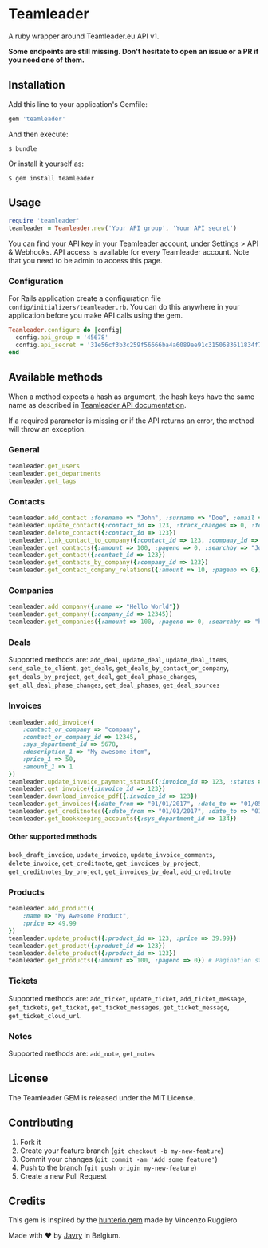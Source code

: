 # Teamleader

A ruby wrapper around Teamleader.eu API v1.

**Some endpoints are still missing. Don't hesitate to open an issue or a PR if you need one of them.**

## Installation

Add this line to your application's Gemfile:

```ruby
gem 'teamleader'
```

And then execute:

    $ bundle

Or install it yourself as:

    $ gem install teamleader

## Usage

```ruby
require 'teamleader'
teamleader = Teamleader.new('Your API group', 'Your API secret')

```
You can find your API key in your Teamleader account, under Settings > API & Webhooks. API access is available for every Teamleader account.
Note that you need to be admin to access this page.

### Configuration
For Rails application create a configuration file `config/initializers/teamleader.rb`. You can do this anywhere in your application before you make API calls using the gem.

```ruby
Teamleader.configure do |config|
  config.api_group = '45678'
  config.api_secret = '31e56cf3b3c259f56666ba4a6089ee91c3150683611834f7eb2f5a7a4f039a17910f1fa2d65d282e9c344abcf895dad80a89b13af8fe917dfed1e0798c83350c'
end
```

## Available methods
When a method expects a hash as argument, the hash keys have the same name as described in [Teamleader API documentation](http://apidocs.teamleader.be/).

If a required parameter is missing or if the API returns an error, the method will throw an exception.

### General

```ruby
teamleader.get_users
teamleader.get_departments
teamleader.get_tags
```

### Contacts

```ruby
teamleader.add_contact :forename => "John", :surname => "Doe", :email => "john.doe@provider.com"
teamleader.update_contact({:contact_id => 123, :track_changes => 0, :forename => "Johnny"})
teamleader.delete_contact({:contact_id => 123})
teamleader.link_contact_to_company({:contact_id => 123, :company_id => 456, :mode => "link"})
teamleader.get_contacts({:amount => 100, :pageno => 0, :searchby => "John"}) # pagination starts at 0
teamleader.get_contact({:contact_id => 123})
teamleader.get_contacts_by_company({:company_id => 123})
teamleader.get_contact_company_relations({:amount => 10, :pageno => 0})
```

### Companies

```ruby
teamleader.add_company({:name => "Hello World"})
teamleader.get_company({:company_id => 12345})
teamleader.get_companies({:amount => 100, :pageno => 0, :searchby => "hello"}) # pagination starts at 0
```

### Deals

Supported methods are: `add_deal`, `update_deal`, `update_deal_items`, `send_sale_to_client`, `get_deals`, `get_deals_by_contact_or_company`, `get_deals_by_project`, `get_deal`, `get_deal_phase_changes`, `get_all_deal_phase_changes`, `get_deal_phases`, `get_deal_sources`

### Invoices

```ruby
teamleader.add_invoice({
    :contact_or_company => "company",
    :contact_or_company_id => 12345,
    :sys_department_id => 5678,
    :description_1 => "My awesome item",
    :price_1 => 50,
    :amount_1 => 1
})
teamleader.update_invoice_payment_status({:invoice_id => 123, :status => "paid"})
teamleader.get_invoice({:invoice_id => 123})
teamleader.download_invoice_pdf({:invoice_id => 123})
teamleader.get_invoices({:date_from => "01/01/2017", :date_to => "01/05/2017"})
teamleader.get_creditnotes({:date_from => "01/01/2017", :date_to => "01/05/2017"})
teamleader.get_bookkeeping_accounts({:sys_department_id => 134})
```

#### Other supported methods
`book_draft_invoice`, `update_invoice`, `update_invoice_comments`, `delete_invoice`, `get_creditnote`, `get_invoices_by_project`, `get_creditnotes_by_project`, `get_invoices_by_deal`, `add_creditnote`

### Products

```ruby
teamleader.add_product({
    :name => "My Awesome Product",
    :price => 49.99
})
teamleader.update_product({:product_id => 123, :price => 39.99})
teamleader.get_product({:product_id => 123})
teamleader.delete_product({:product_id => 123})
teamleader.get_products({:amount => 100, :pageno => 0}) # Pagination starts at 0
```
### Tickets

Supported methods are: `add_ticket`, `update_ticket`, `add_ticket_message`, `get_tickets`, `get_ticket`, `get_ticket_messages`, `get_ticket_message`, `get_ticket_cloud_url`.

### Notes

Supported methods are: `add_note`, `get_notes`

## License
The Teamleader GEM is released under the MIT License.

## Contributing

1. Fork it
2. Create your feature branch (`git checkout -b my-new-feature`)
3. Commit your changes (`git commit -am 'Add some feature'`)
4. Push to the branch (`git push origin my-new-feature`)
5. Create a new Pull Request

## Credits
This gem is inspired by the [hunterio gem](https://github.com/prospectio/hunterio/) made by Vincenzo Ruggiero

Made with ️❤️️️ by [Javry](https://javry.com) in Belgium.
